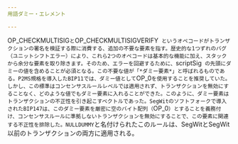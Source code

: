 ```yaml
---
用語ダミー・エレメント

---
```

OP_CHECKMULTISIG` と `OP_CHECKMULTISIGVERIFY` というオペコードがトランザクションの署名を検証する際に消費する、追加の不要な要素を指す。歴史的な1つずれのバグ（ユニットシフトエラー）により、これら2つのオペコードは基本的な機能に加え、スタックから余分な要素を取り除きます。そのため、エラーを回避するために、`scriptSig` の先頭にダミーの値を含めることが必須となる。この不要な値が「*ダミー要素*」と呼ばれるものである。P2MS規格を導入したBIP11では、ダミー値として`OP_0`を使用することを推奨していた。しかし、この標準はコンセンサスルールレベルでは適用されず、トランザクションを無効にすることなく、どのような値でもダミー要素に入れることができた。このように、ダミー要素はトランザクションの不正性を引き起こすベクトルであった。SegWitのソフトフォークで導入されたBIP147は、このダミー要素を厳密に空のバイト配列（`OP_0`）とすることを義務付け、コンセンサスルールに準拠しないトランザクションを無効にすることで、この要素に関連する不正性を排除した。NULLDUMMY`と名付けられたこのルールは、SegWitとSegWit以前のトランザクションの両方に適用される。